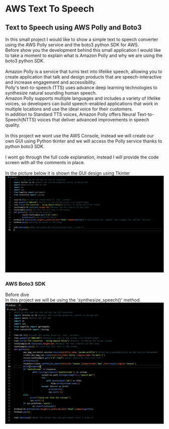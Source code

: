 # AWS Text To Speech

<h2>Text to Speech using AWS Polly and Boto3</h2>

<p>In this small project I would like to show a simple text to speech converter using the AWS Polly service and the boto3 python SDK for AWS.
<br>Before show you the development behind this small application I would like to take a moment to explain what is Amazon Polly and why we are using the boto3 python SDK.<br>
<br>Amazon Polly is a service that turns text into lifelike speech, allowing you to create application that talk and design products that are speech-interactive and increase engagement and accessibility.
<br>Polly's text-to-speech (TTS) uses advance deep learning technologies to synthesize natural sounding human speech.
<br>Amazon Polly supports multiple languages and includes a variety of lifelike voices, so developers can build speech-enabled applications that work in multiple locations and use the ideal voice for their customers.
<br>In addition to Standard TTS voices, Amazon Polly offers Neural Text-to-Speech(NTTS) voices that deliver advanced improvements in speech quality.<br>
<br>In this project we wont use the AWS Console, instead we will create our own GUI using Python tkinter and we will access the Polly service thanks to python boto3 SDK.<br>
<br>I wont go through the full code explanation, instead I will provide the code screen with all the comments in place.<br>
<br>In the picture below it is shown the GUI design using Tkinter
<br><img src="pictures/Polly_3.png" alt="Polly_3GUI">
</p>
<h3>AWS Boto3 SDK</h3>
<p>Before dive
<br>
In this project we will be using the 'synthesize_speech()' method. 
<img src="pictures/Polly_2.png" alt="Polly_2BotoCode">
</p>
